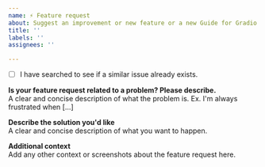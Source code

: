 ```yaml
---
name: ⚡ Feature request
about: Suggest an improvement or new feature or a new Guide for Gradio
title: ''
labels: ''
assignees: ''

---
```

- [ ] I have searched to see if a similar issue already exists.


**Is your feature request related to a problem? Please describe.**  
A clear and concise description of what the problem is. Ex. I'm always frustrated when [...]

**Describe the solution you'd like**  
A clear and concise description of what you want to happen.

**Additional context**  
Add any other context or screenshots about the feature request here.
